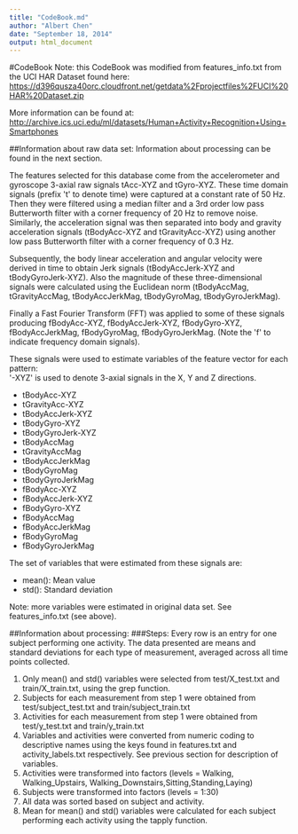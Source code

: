 ```yaml
---
title: "CodeBook.md"
author: "Albert Chen"
date: "September 18, 2014"
output: html_document
---
```

#CodeBook
Note: this CodeBook was modified from features_info.txt from the UCI HAR Dataset found here:
https://d396qusza40orc.cloudfront.net/getdata%2Fprojectfiles%2FUCI%20HAR%20Dataset.zip

More information can be found at:
http://archive.ics.uci.edu/ml/datasets/Human+Activity+Recognition+Using+Smartphones 

##Information about raw data set:
Information about processing can be found in the next section.

The features selected for this database come from the accelerometer and gyroscope 3-axial raw signals tAcc-XYZ and tGyro-XYZ. These time domain signals (prefix 't' to denote time) were captured at a constant rate of 50 Hz. Then they were filtered using a median filter and a 3rd order low pass Butterworth filter with a corner frequency of 20 Hz to remove noise. Similarly, the acceleration signal was then separated into body and gravity acceleration signals (tBodyAcc-XYZ and tGravityAcc-XYZ) using another low pass Butterworth filter with a corner frequency of 0.3 Hz. 

Subsequently, the body linear acceleration and angular velocity were derived in time to obtain Jerk signals (tBodyAccJerk-XYZ and tBodyGyroJerk-XYZ). Also the magnitude of these three-dimensional signals were calculated using the Euclidean norm (tBodyAccMag, tGravityAccMag, tBodyAccJerkMag, tBodyGyroMag, tBodyGyroJerkMag). 

Finally a Fast Fourier Transform (FFT) was applied to some of these signals producing fBodyAcc-XYZ, fBodyAccJerk-XYZ, fBodyGyro-XYZ, fBodyAccJerkMag, fBodyGyroMag, fBodyGyroJerkMag. (Note the 'f' to indicate frequency domain signals). 

These signals were used to estimate variables of the feature vector for each pattern:  
'-XYZ' is used to denote 3-axial signals in the X, Y and Z directions.

* tBodyAcc-XYZ
* tGravityAcc-XYZ
* tBodyAccJerk-XYZ
* tBodyGyro-XYZ
* tBodyGyroJerk-XYZ
* tBodyAccMag
* tGravityAccMag
* tBodyAccJerkMag
* tBodyGyroMag
* tBodyGyroJerkMag
* fBodyAcc-XYZ
* fBodyAccJerk-XYZ
* fBodyGyro-XYZ
* fBodyAccMag
* fBodyAccJerkMag
* fBodyGyroMag
* fBodyGyroJerkMag

The set of variables that were estimated from these signals are: 
* mean(): Mean value
* std(): Standard deviation

Note: more variables were estimated in original data set. See features_info.txt (see above).


##Information about processing:
###Steps:
Every row is an entry for one subject performing one activity. The data presented are means and standard deviations for each type of measurement, averaged across all time points collected.

1. Only mean() and std() variables were selected from test/X\_test.txt and train/X\_train.txt, using the grep function.
2. Subjects for each measurement from step 1 were obtained from test/subject\_test.txt and train/subject\_train.txt
3. Activities for each measurement from step 1 were obtained from test/y\_test.txt and train/y\_train.txt
4. Variables and activities were converted from numeric coding to descriptive names using the keys found in features.txt and activity_labels.txt respectively. See previous section for description of variables.
5. Activities were transformed into factors (levels = Walking, Walking\_Upstairs, Walking\_Downstairs,Sitting,Standing,Laying)
6. Subjects were transformed into factors (levels = 1:30)
7. All data was sorted based on subject and activity. 
8. Mean for mean() and std() variables were calculated for each subject performing each activity using the tapply function.